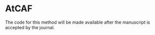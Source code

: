 # AtCAF

The code for this method will be made available after the manuscript is accepted by the journal.